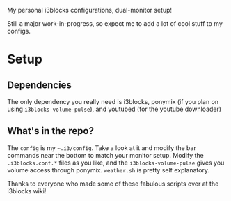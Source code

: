 My personal i3blocks configurations, dual-monitor setup!

Still a major work-in-progress, so expect me to add a lot of cool stuff to my configs.


# Setup

## Dependencies
The only dependency you really need is i3blocks, ponymix (if you plan on using `i3blocks-volume-pulse`), and youtubed (for the youtube downloader)

## What's in the repo?
The `config` is my `~.i3/config`. Take a look at it and modify the bar commands near the bottom to match your monitor setup. Modify the `.i3blocks.conf.*` files as you like, and the `i3blocks-volume-pulse` gives you volume access through ponymix. `weather.sh` is pretty self explanatory.


Thanks to everyone who made some of these fabulous scripts over at the i3blocks wiki!
